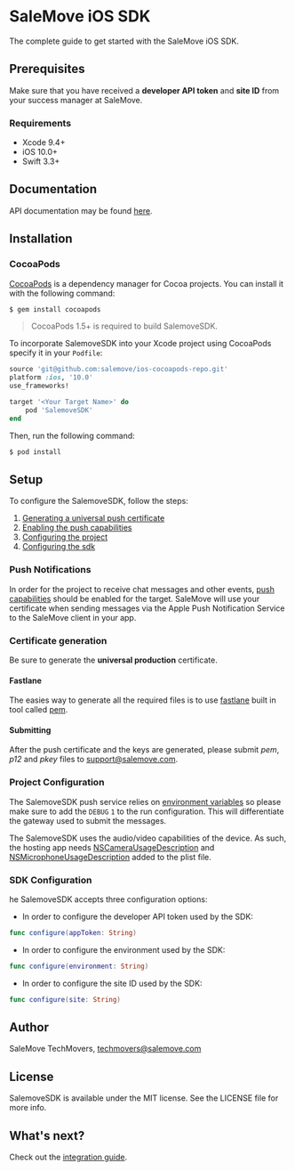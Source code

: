 # SaleMove iOS SDK

The complete guide to get started with the SaleMove iOS SDK.

## Prerequisites

Make sure that you have received a **developer API token** and **site ID** from your success manager at SaleMove.

### Requirements
- Xcode 9.4+
- iOS 10.0+
- Swift 3.3+

## Documentation
API documentation may be found [here][5].

## Installation

### CocoaPods

[CocoaPods][0] is a dependency manager for Cocoa projects. You can install it with the following command:

```bash
$ gem install cocoapods
```

> CocoaPods 1.5+ is required to build SalemoveSDK.

To incorporate SalemoveSDK into your Xcode project using CocoaPods specify it in your `Podfile`:

```ruby
source 'git@github.com:salemove/ios-cocoapods-repo.git'
platform :ios, '10.0'
use_frameworks!

target '<Your Target Name>' do
    pod 'SalemoveSDK'
end
```

Then, run the following command:

```bash
$ pod install
```

## Setup

To configure the SalemoveSDK, follow the steps:

1. [Generating a universal push certificate](#certificate-generation)
2. [Enabling the push capabilities](#push-notifications)
3. [Configuring the project](#project-configuration)
4. [Configuring the sdk](#sdk-configuration)

### Push Notifications

In order for the project to receive chat messages and other events, [push capabilities][3] should be enabled for the target. SaleMove will use your certificate when sending messages via the Apple Push Notification Service to the SaleMove client in your app.

### Certificate generation

Be sure to generate the **universal production** certificate.

#### Fastlane

The easies way to generate all the required files is to use [fastlane][1] built in tool called [pem][2].

#### Submitting

After the push certificate and the keys are generated, please submit *pem*, *p12* and *pkey* files to support@salemove.com.

### Project Configuration

The SalemoveSDK push service relies on [environment variables][4] so please make sure to add the `DEBUG` `1` to the run configuration. This will differentiate the gateway used to submit the messages.

The SalemoveSDK uses the audio/video capabilities of the device. As such, the hosting app needs [NSCameraUsageDescription][11] and [NSMicrophoneUsageDescription][12] added to the plist file.

### SDK Configuration

he SalemoveSDK accepts three configuration options:

- In order to configure the developer API token used by the SDK:
```swift
func configure(appToken: String)
```

- In order to configure the environment used by the SDK:
```swift
func configure(environment: String)
```

- In order to configure the site ID used by the SDK:
```swift
func configure(site: String)
```

## Author

SaleMove TechMovers, techmovers@salemove.com

## License

SalemoveSDK is available under the MIT license. See the LICENSE file for more info.


## What's next?

Check out the [integration guide][10].


[0]: http://cocoapods.org
[1]: https://docs.fastlane.tools
[2]: https://docs.fastlane.tools/actions/pem/
[3]: https://developer.apple.com/library/content/documentation/IDEs/Conceptual/AppDistributionGuide/AddingCapabilities/AddingCapabilities.html
[4]: https://medium.com/@derrickho_28266/xcode-custom-environment-variables-681b5b8674ec
[5]: http://ios-sdk-docs.salemove.com.s3-website-us-east-1.amazonaws.com/index.html
[6]: https://github.com/SwiftyBeaver/SwiftyBeaver
[7]: https://github.com/ReactiveCocoa/ReactiveCocoa
[8]: https://github.com/Moya/Moya
[9]: https://github.com/ivanbruel/Moya-ObjectMapper
[10]: https://github.com/salemove/ios-bundle/blob/master/2017-11-28-Enhancing%2BYour%2BiOS%2BApplication%2BWith%2BSalmove%2BSDK.md
[11]: https://developer.apple.com/library/archive/documentation/General/Reference/InfoPlistKeyReference/Articles/CocoaKeys.html#//apple_ref/doc/uid/TP40009251-SW24
[12]: https://developer.apple.com/library/archive/documentation/General/Reference/InfoPlistKeyReference/Articles/CocoaKeys.html#//apple_ref/doc/uid/TP40009251-SW25
